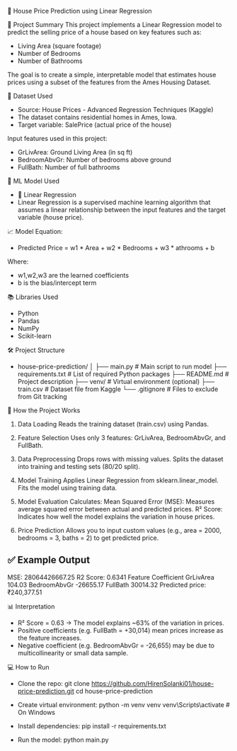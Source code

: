 🏡 House Price Prediction using Linear Regression

📌 Project Summary
 This project implements a Linear Regression model to predict the selling price of a house based on key features such as:
- Living Area (square footage)
- Number of Bedrooms
- Number of Bathrooms

 The goal is to create a simple, interpretable model that estimates house prices using a subset of the features from the Ames Housing Dataset.

📂 Dataset Used
- Source: House Prices - Advanced Regression Techniques (Kaggle)
- The dataset contains residential homes in Ames, Iowa.
- Target variable: SalePrice (actual price of the house)

Input features used in this project:

- GrLivArea: Ground Living Area (in sq ft)
- BedroomAbvGr: Number of bedrooms above ground
- FullBath: Number of full bathrooms

🧠 ML Model Used
- 🎯 Linear Regression
- Linear Regression is a supervised machine learning algorithm that assumes a linear relationship between the input features and the target variable (house price).

📈 Model Equation:
- Predicted Price = w1 * Area + w2 * Bedrooms + w3 * athrooms + b

Where: 
- w1,w2,w3 are the learned coefficients
- b is the bias/intercept term

📚 Libraries Used
- Python
- Pandas
- NumPy
- Scikit-learn

🛠️ Project Structure

- house-price-prediction/
  │
  ├── main.py                 # Main script to run model
  ├── requirements.txt        # List of required Python packages
  ├── README.md               # Project description
  ├── venv/                   # Virtual environment (optional)
  ├── train.csv               # Dataset file from Kaggle
  └── .gitignore              # Files to exclude from Git tracking

🚀 How the Project Works
1. Data Loading
 Reads the training dataset (train.csv) using Pandas.

2. Feature Selection
 Uses only 3 features: GrLivArea, BedroomAbvGr, and FullBath.

3. Data Preprocessing
 Drops rows with missing values.
 Splits the dataset into training and testing sets (80/20 split).

4. Model Training
 Applies Linear Regression from sklearn.linear_model.
 Fits the model using training data.

5. Model Evaluation
 Calculates:
  Mean Squared Error (MSE): Measures average squared error between actual and predicted prices.
  R² Score: Indicates how well the model explains the variation in house prices.

6. Price Prediction
 Allows you to input custom values (e.g., area = 2000, bedrooms = 3, baths = 2) to get predicted price.

✅ Example Output
- 
  MSE: 28064426667.25
  R2 Score: 0.6341
  Feature        Coefficient
  GrLivArea      104.03
  BedroomAbvGr  -26655.17
  FullBath       30014.32
  Predicted price: ₹240,377.51

📊 Interpretation
- R² Score = 0.63 → The model explains ~63% of the variation in prices.
- Positive coefficients (e.g. FullBath = +30,014) mean prices increase as the feature increases.
- Negative coefficient (e.g. BedroomAbvGr = -26,655) may be due to multicollinearity or small data sample.

💻 How to Run
- Clone the repo:
  git clone https://github.com/HirenSolanki01/house-price-prediction.git
  cd house-price-prediction

- Create virtual environment:
  python -m venv venv
  venv\Scripts\activate   # On Windows

- Install dependencies:
  pip install -r requirements.txt

- Run the model:
  python main.py


